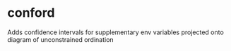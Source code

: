 # conford
Adds confidence intervals for supplementary env variables projected onto diagram of unconstrained ordination
